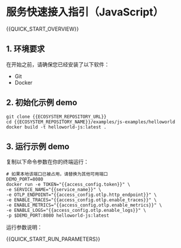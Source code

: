 # 服务快速接入指引（JavaScript）

{{QUICK_START_OVERVIEW}}

## 1. 环境要求

在开始之前，请确保您已经安装了以下软件：
* Git
* Docker


## 2. 初始化示例 demo

```shell
git clone {{ECOSYSTEM_REPOSITORY_URL}}
cd {{ECOSYSTEM_REPOSITORY_NAME}}/examples/js-examples/helloworld
docker build -t helloworld-js:latest .
```


## 3. 运行示例 demo

复制以下命令参数在你的终端运行：

```shell
# 如果本地该端口已被占用，请替换为其他可用端口
DEMO_PORT=8080
docker run -e TOKEN="{{access_config.token}}" \
-e SERVICE_NAME="{{service_name}}" \
-e OTLP_ENDPOINT="{{access_config.otlp.http_endpoint}}" \
-e ENABLE_TRACES="{{access_config.otlp.enable_traces}}" \
-e ENABLE_METRICS="{{access_config.otlp.enable_metrics}}" \
-e ENABLE_LOGS="{{access_config.otlp.enable_logs}}" \
-p $DEMO_PORT:8080 helloworld-js:latest
```

运行参数说明：

{{QUICK_START_RUN_PARAMETERS}}

